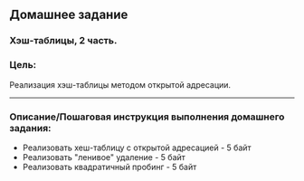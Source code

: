 ## Домашнее задание

### Хэш-таблицы, 2 часть.

### Цель:
Реализация хэш-таблицы методом открытой адресации.
<hr>

### Описание/Пошаговая инструкция выполнения домашнего задания:

* Реализовать хеш-таблицу с открытой адресацией - 5 байт
* Реализовать "ленивое" удаление - 5 байт
* Реализовать квадратичный пробинг - 5 байт
